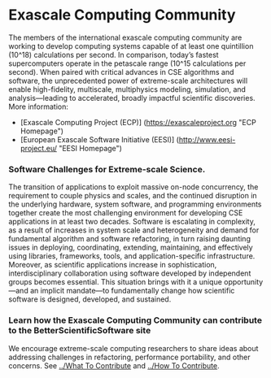 # Exascale Computing Community

The members of the international exascale computing community are working to develop computing systems capable of at least one quintillion (10^18) calculations per second.   In comparison, today’s fastest supercomputers operate in the petascale range (10^15 calculations per second).  When paired with critical advances in CSE algorithms and software, the unprecedented power of extreme-scale architectures will enable high-fidelity, multiscale, multiphysics modeling, simulation, and analysis—leading to accelerated, broadly impactful scientific discoveries.   More information:
- [Exascale Computing Project (ECP)] (https://exascaleproject.org "ECP Homepage")
- [European Exascale Software Initiative (EESI)] (http://www.eesi-project.eu/ "EESI Homepage")

### Software Challenges for Extreme-scale Science.

The transition of applications to exploit massive on-node concurrency, the requirement to couple physics and scales, and the continued disruption in the underlying hardware, system software, and programming environments together create the most challenging environment for developing CSE applications in at least two decades.  Software is escalating in complexity, as a result of increases in system scale and heterogeneity and demand for fundamental algorithm and software refactoring, in turn raising daunting issues in deploying, coordinating, extending, maintaining, and effectively using libraries, frameworks, tools, and application-specific infrastructure.  Moreover, as scientific applications increase in sophistication, interdisciplinary collaboration using software developed by independent groups becomes essential.  This situation brings with it a unique opportunity—and an implicit mandate—to fundamentally change how scientific software is designed, developed, and sustained.  

### Learn how the Exascale Computing Community can contribute to the BetterScientificSoftware site

We encourage extreme-scale computing researchers to share ideas about addressing challenges in refactoring, performance portability, and other concerns. See [../What To Contribute](WhatToContribute.md) and [../How To Contribute](HowToContribute.md).
